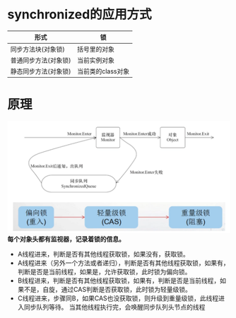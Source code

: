 # synchronized的应用方式

|  形式   | 锁  |
|  ----  | ----  |
| 同步方法块(对象锁)  | 括号里的对象 |
| 普通同步方法(对象锁)  | 当前实例对象 |
| 静态同步方法(对象锁)  | 当前类的class对象 |

# 原理

![synchronized](./imgs/Synchroinzed.png)
**每个对象头都有监视器，记录着锁的信息。**</br>

- A线程进来，判断是否有其他线程获取锁，如果没有，获取锁。
- A线程进来（另外一个方法或者递归），判断是否有其他线程获取锁，如果有，判断是否是当前线程，如果是，允许获取锁，此时锁为偏向锁。
- B线程进来，判断是否有其他线程获取锁，如果有，判断是否是当前线程，如果不是，自旋，通过CAS判断是否获取锁，此时锁为轻量级锁。
- C线程进来，步骤同B，如果CAS也没获取锁，则升级到重量级锁，此线程进入同步队列等待。 当其他线程执行完，会唤醒同步队列头节点的线程